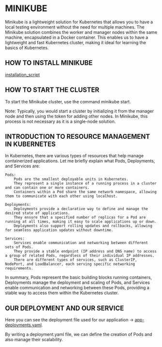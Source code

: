 # MINIKUBE

Minikube is a lightweight solution for Kubernetes that allows you to have a local testing environment without the need for multiple machines. The Minikube solution combines the worker and manager nodes within the same machine, encapsulated in a Docker container. This enables us to have a lightweight and fast Kubernetes cluster, making it ideal for learning the basics of Kubernetes.

## HOW TO INSTALL MINIKUBE

[installation_script](./installation_script.sh)

## HOW TO START THE CLUSTER

To start the Minikube cluster, use the command minikube start.

Note: Typically, you would start a cluster by initializing it from the manager node and then using the token for adding other nodes. In Minikube, this process is not necessary as it is a single-node solution.    

## INTRODUCTION TO RESOURCE MANAGEMENT IN KUBERNETES

In Kubernetes, there are various types of resources that help manage containerized applications. Let me briefly explain what Pods, Deployments, and Services are:

    Pods:
        Pods are the smallest deployable units in Kubernetes.
        They represent a single instance of a running process in a cluster and can contain one or more containers.
        Containers within a Pod share the same network namespace, allowing them to communicate with each other using localhost.

    Deployments:
        Deployments provide a declarative way to define and manage the desired state of applications.
        They ensure that a specified number of replicas for a Pod are running at all times, making it easy to scale applications up or down.
        Deployments also support rolling updates and rollbacks, allowing for seamless application updates without downtime.

    Services:
        Services enable communication and networking between different sets of Pods.
        They provide a stable endpoint (IP address and DNS name) to access a group of related Pods, regardless of their individual IP addresses.
        There are different types of services, such as ClusterIP, NodePort, and LoadBalancer, each serving specific networking requirements.

In summary, Pods represent the basic building blocks running containers, Deployments manage the deployment and scaling of Pods, and Services enable communication and networking between these Pods, providing a stable way to access them within the Kubernetes cluster.

## OUR DEPLOYMENT AND OUR SERVICE 

Here you can see the deployment file used for our application -> [app-deployments.yaml](./configuration/app-deployments.yaml).

By writing a deployment.yaml file, we can define the creation of Pods and also manage their scalability.

